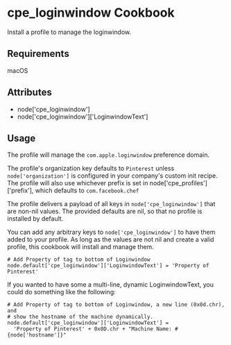 cpe_loginwindow Cookbook
=========================
Install a profile to manage the loginwindow.

Requirements
------------
macOS

Attributes
----------
* node['cpe_loginwindow']
* node['cpe_loginwindow']['LoginwindowText']

Usage
-----
The profile will manage the `com.apple.loginwindow` preference domain.

The profile's organization key defaults to `Pinterest` unless `node['organization']` is
configured in your company's custom init recipe. The profile will also use
whichever prefix is set in node['cpe_profiles']['prefix'], which defaults to `com.facebook.chef`

The profile delivers a payload of all keys in `node['cpe_loginwindow']` that are non-nil values.  The provided defaults are nil, so that no profile is installed by default.

You can add any arbitrary keys to `node['cpe_loginwindow']` to have them added to your profile.  As long as the values are not nil and create a valid profile, this cookbook will install and manage them.

    # Add Property of tag to bottom of Loginwindow
    node.default['cpe_loginwindow']['LoginwindowText'] = 'Property of Pinterest'

If you wanted to have some a multi-line, dynamic LoginwindowText, you could do something like the following:

    # Add Property of tag to bottom of Loginwindow, a new line (0x0d.chr), and
    # show the hostname of the machine dynamically.
    node.default['cpe_loginwindow']['LoginwindowText'] =
      'Property of Pinterest' + 0x0D.chr + "Machine Name: #{node['hostname']}"

